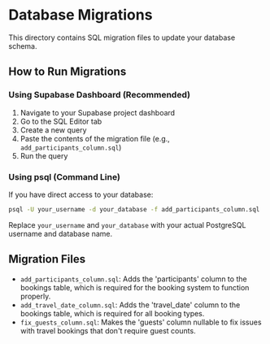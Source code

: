 # Database Migrations

This directory contains SQL migration files to update your database schema.

## How to Run Migrations

### Using Supabase Dashboard (Recommended)

1. Navigate to your Supabase project dashboard
2. Go to the SQL Editor tab
3. Create a new query
4. Paste the contents of the migration file (e.g., `add_participants_column.sql`)
5. Run the query

### Using psql (Command Line)

If you have direct access to your database:

```bash
psql -U your_username -d your_database -f add_participants_column.sql
```

Replace `your_username` and `your_database` with your actual PostgreSQL username and database name.

## Migration Files

- `add_participants_column.sql`: Adds the 'participants' column to the bookings table, which is required for the booking system to function properly.
- `add_travel_date_column.sql`: Adds the 'travel_date' column to the bookings table, which is required for all booking types.
- `fix_guests_column.sql`: Makes the 'guests' column nullable to fix issues with travel bookings that don't require guest counts. 